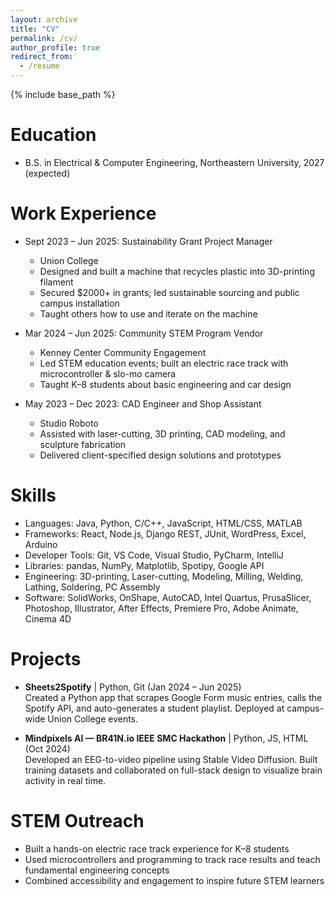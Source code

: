 ```yaml
---
layout: archive
title: "CV"
permalink: /cv/
author_profile: true
redirect_from:
  - /resume
---
```


{% include base_path %}

Education
======
* B.S. in Electrical & Computer Engineering, Northeastern University, 2027 (expected)

Work Experience
======
* Sept 2023 – Jun 2025: Sustainability Grant Project Manager  
  * Union College  
  * Designed and built a machine that recycles plastic into 3D-printing filament  
  * Secured $2000+ in grants; led sustainable sourcing and public campus installation  
  * Taught others how to use and iterate on the machine

* Mar 2024 – Jun 2025: Community STEM Program Vendor  
  * Kenney Center Community Engagement  
  * Led STEM education events; built an electric race track with microcontroller & slo-mo camera  
  * Taught K–8 students about basic engineering and car design

* May 2023 – Dec 2023: CAD Engineer and Shop Assistant  
  * Studio Roboto  
  * Assisted with laser-cutting, 3D printing, CAD modeling, and sculpture fabrication  
  * Delivered client-specified design solutions and prototypes

Skills
======
* Languages: Java, Python, C/C++, JavaScript, HTML/CSS, MATLAB
* Frameworks: React, Node.js, Django REST, JUnit, WordPress, Excel, Arduino
* Developer Tools: Git, VS Code, Visual Studio, PyCharm, IntelliJ
* Libraries: pandas, NumPy, Matplotlib, Spotipy, Google API
* Engineering: 3D-printing, Laser-cutting, Modeling, Milling, Welding, Lathing, Soldering, PC Assembly
* Software: SolidWorks, OnShape, AutoCAD, Intel Quartus, PrusaSlicer, Photoshop, Illustrator, After Effects, Premiere Pro, Adobe Animate, Cinema 4D

Projects
======
* **Sheets2Spotify** | Python, Git (Jan 2024 – Jun 2025)  
  Created a Python app that scrapes Google Form music entries, calls the Spotify API, and auto-generates a student playlist. Deployed at campus-wide Union College events.

* **Mindpixels AI — BR41N.io IEEE SMC Hackathon** | Python, JS, HTML (Oct 2024)  
  Developed an EEG-to-video pipeline using Stable Video Diffusion. Built training datasets and collaborated on full-stack design to visualize brain activity in real time.

STEM Outreach
======
* Built a hands-on electric race track experience for K–8 students  
* Used microcontrollers and programming to track race results and teach fundamental engineering concepts  
* Combined accessibility and engagement to inspire future STEM learners
